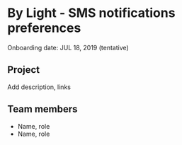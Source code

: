 # By Light - SMS notifications preferences
Onboarding date: JUL 18, 2019 (tentative)

## Project
Add description, links

## Team members
* Name, role
* Name, role
